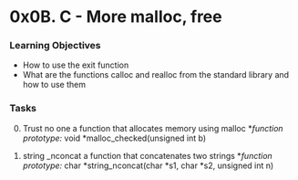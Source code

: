# 0x0B. C - More malloc, free
### Learning Objectives
* How to use the exit function
* What are the functions calloc and realloc from the standard library and how to use them
### Tasks
0. Trust no one
a function that allocates memory using malloc
**function prototype:* void *malloc_checked(unsigned int b)

1. string _nconcat
a function that concatenates two strings
**function prototype:* char *string_nconcat(char *s1, char *s2, unsigned int n)